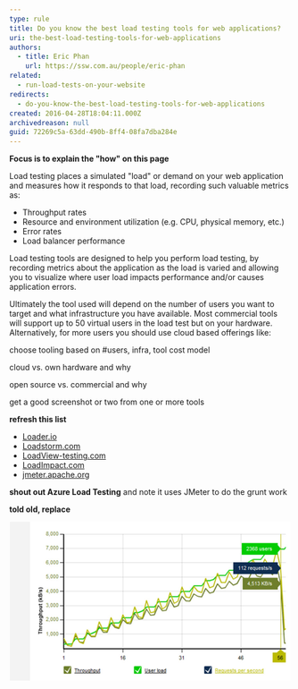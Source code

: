 ```yaml
---
type: rule
title: Do you know the best load testing tools for web applications?
uri: the-best-load-testing-tools-for-web-applications
authors:
  - title: Eric Phan
    url: https://ssw.com.au/people/eric-phan
related:
  - run-load-tests-on-your-website
redirects:
  - do-you-know-the-best-load-testing-tools-for-web-applications
created: 2016-04-28T18:04:11.000Z
archivedreason: null
guid: 72269c5a-63dd-490b-8ff4-08fa7dba284e
---
```


**Focus is to explain the "how" on this page**

Load testing places a simulated "load" or demand on your web application and measures how it responds to that load, recording such valuable metrics as:


* Throughput rates
* Resource and environment utilization (e.g. CPU, physical memory, etc.)
* Error rates
* Load balancer performance

Load testing tools are designed to help you perform load testing, by recording metrics about the application as the load is varied and allowing you to visualize where user load impacts performance and/or causes application errors.


Ultimately the tool used will depend on the number of users you want to target and what infrastructure you have available. 
Most commercial tools will support up to 50 virtual users in the load test but on your hardware. Alternatively, for more users you should use cloud based offerings like:

choose tooling based on #users, infra, tool cost model

cloud vs. own hardware and why

open source vs. commercial and why

get a good screenshot or two from one or more tools



**refresh this list**

* [Loader.io](https://loader.io/)
* [Loadstorm.com](https://loadstorm.com/)
* [LoadView-testing.com](https://www.loadview-testing.com/)
* [LoadImpact.com](https://loadimpact.com/)
* [jmeter.apache.org](http://jmeter.apache.org/)

**shout out Azure Load Testing** and note it uses JMeter to do the grunt work

<!--endintro-->

**told old, replace**

![Figure: Load Storm results](testingtools9.jpg)
